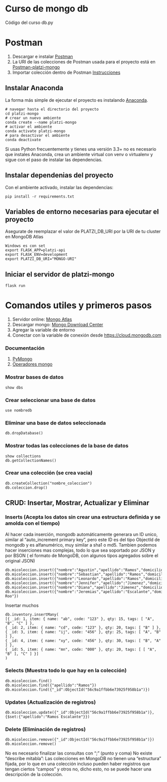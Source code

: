 # Curso de mongo db
Código del curso db.py

# Postman
1. Descargar e instalar [Postman](https://www.getpostman.com/downloads/)
2. La URI de las colecciones de Postman usada para el proyecto está en [Postman-platzi-mongo](https://www.getpostman.com/collections/ffcbfb5c8d5cd2dc52d2)
3. Importar colección dentro de Postman [Instrucciones](https://learning.getpostman.com/docs/postman/collections/data_formats/#exporting-and-importing-postman-data)

## Instalar Anaconda 
La forma más simple de ejecutar el proyecto es instalando [Anaconda](https://www.anaconda.com/distribution/).
```
# navegar hasta el directorio del proyecto
cd platzi-mongo
# crear un nuevo ambiente
conda create --name platzi-mongo
# activar el ambiente 
conda activate platzi-mongo
# para desactivar el ambiente
conda deactivate
```
Si usas Python frecuentemente y tienes una versión 3.3+ no es necesario que 
instales Anaconda, crea un ambiente virtual con venv o virtualenv y sigue con 
el paso de instalar las dependencias.
## Instalar dependenias del proyecto
Con el ambiente activado, instalar las dependencias:
```
pip install -r requirements.txt
```
## Variables de entorno necesarias para ejecutar el proyecto
Asegurate de reemplazar el valor de PLATZI_DB_URI por la URI de tu cluster en MongoDB Atlas
```
Windows es con set
export FLASK_APP=platzi-api
export FLASK_ENV=development 
export PLATZI_DB_URI="MONGO-URI"
```

## Iniciar el servidor de platzi-mongo
```
flask run
```

# Comandos utiles y primeros pasos
1. Servidor online: [Mongo Atlas](https://www.mongodb.com/es/cloud/atlas)
2. Descargar mongo: [Mongo Download Center](https://www.mongodb.com/download-center/community)
3. Agregar la variable de entorno
4. Conectar con la variable de conexión desde https://cloud.mongodb.com

### Documentación
1. [PyMongo](https://api.mongodb.com/python/current/)
2. [Operadores mongo](https://docs.mongodb.com/manual/reference/operator/)

### Mostrar bases de datos
```
show dbs
```

### Crear seleccionar una base de datos
```
use nombredb
```

### Eliminar una base de datos seleccionada
```
db.dropDatabase()
```

### Mostrar todas las colecciones de la base de datos
```
show collections
db.getCollectionNames()
```

### Crear una colección (se crea vacia)
```
db.createCollection("nombre_coleccion")
db.coleccion.drop()
```

## CRUD: Insertar, Mostrar, Actualizar y Eliminar
### Inserts (Acepta los datos sin crear una estructura definida y se amolda con el tiempo)
Al hacer cada inserción, mongodb automáticamente generara un ID unico, similar al “auto_increment primary key”, pero este ID es del tipo ObjectId de mongodb y es alfanumérico, muy similar a sha1 o md5. Tambien podemos hacer inserciones mas complejas, todo lo que sea soportado por JSON y por BSON ( el formato de MongoDB, con algunos tipos agregados sobre el original JSON)
```
db.micoleccion.insert({"nombre":"Agustin","apellido":"Ramos","domicilio":"Tabasco"})
db.micoleccion.insert({"nombre":"Sebastian","apellido":"Ramos","domicilio":"Tabasco"})
db.micoleccion.insert({"nombre":"Leonardo","apellido":"Ramos","domicilio":"Tabasco"})
db.micoleccion.insert({"nombre":"Jennifer","apellido":"Jimenez","domicilio":"Tabasco"})
db.micoleccion.insert({"nombre":"Diana","apellido":"Jimenez","domicilio":"Tabasco"})
db.micoleccion.insert({"nombre":"Jeremias","apellido":"Escalante","domicilio":"Quintana Roo"})
```
Insertar muchos
```
db.inventory.insertMany(
[{ _id: 1, item: { name: "ab", code: "123" }, qty: 15, tags: [ "A", "B", "C" ] },
{ _id: 2, item: { name: "cd", code: "123" }, qty: 20, tags: [ "B" ] },
{ _id: 3, item: { name: "ij", code: "456" }, qty: 25, tags: [ "A", "B" ] },
{ _id: 4, item: { name: "xy", code: "456" }, qty: 30, tags: [ "B", "A" ] },
{ _id: 5, item: { name: "mn", code: "000" }, qty: 20, tags: [ [ "A", "B" ], "C" ] }]
)
```
### Selects (Muestra todo lo que hay en la colección)
```
db.micoleccion.find()
db.micoleccion.find({"apellido":"Ramos"})
db.micoleccion.find({"_id":ObjectId("56c9a1ffbb6e73925f958b1a")})
```
### Updates (Actualización de registros)
```
db.micoleccion.update({"_id":ObjectId("56c9a1ffbb6e73925f958b1a")},{$set:{"apellido":"Ramos Escalante"}})
```

### Delete (Eliminación de registros)
```
db.micoleccion.remove({"_id":ObjectId("56c9a1ffbb6e73925f958b1a")})
db.micoleccion.remove()
```
No es necesario finalizar las consultas con “;” (punto y coma)
No existe “describe mitabla”: Las colecciones en MongoDB no tienen una “estructura” fijada, por lo que en una colección incluso pueden haber registros que tengan ciertos “campos” y otros no, dicho esto, no se puede hacer una descripción de la colección.


